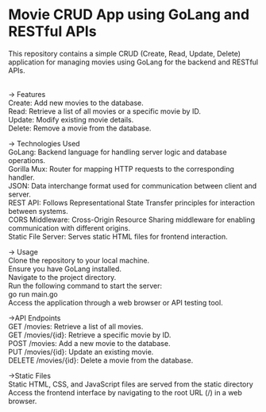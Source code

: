 # Movie CRUD App using GoLang and RESTful APIs<br>
This repository contains a simple CRUD (Create, Read, Update, Delete) application for managing movies using GoLang for the backend and RESTful APIs.<br><br>

-> Features<br>
Create: Add new movies to the database.<br>
Read: Retrieve a list of all movies or a specific movie by ID.<br>
Update: Modify existing movie details.<br>
Delete: Remove a movie from the database.<br>

-> Technologies Used<br>
GoLang: Backend language for handling server logic and database operations.<br>
Gorilla Mux: Router for mapping HTTP requests to the corresponding handler.<br>
JSON: Data interchange format used for communication between client and server.<br>
REST API: Follows Representational State Transfer principles for interaction between systems.<br>
CORS Middleware: Cross-Origin Resource Sharing middleware for enabling communication with different origins.<br>
Static File Server: Serves static HTML files for frontend interaction.<br>

-> Usage<br>
Clone the repository to your local machine.<br>
Ensure you have GoLang installed.<br>
Navigate to the project directory.<br>
Run the following command to start the server:<br>
go run main.go<br>
Access the application through a web browser or API testing tool.<br>

->API Endpoints<br>
GET /movies: Retrieve a list of all movies.<br>
GET /movies/{id}: Retrieve a specific movie by ID.<br>
POST /movies: Add a new movie to the database.<br>
PUT /movies/{id}: Update an existing movie.<br>
DELETE /movies/{id}: Delete a movie from the database.<br>

->Static Files<br>
Static HTML, CSS, and JavaScript files are served from the static directory<br>
Access the frontend interface by navigating to the root URL (/) in a web browser.<br>
